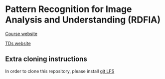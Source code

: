 # Pattern Recognition for Image Analysis and Understanding (RDFIA)

[Course website](http://webia.lip6.fr/~cord/teaching-rdfia2019/)

[TDs website](https://arthurdouillard.com/rdfia/)

## Extra cloning instructions

In order to clone this repository, please install [git LFS](https://git-lfs.github.com/)
